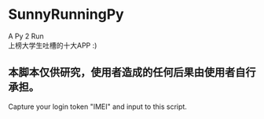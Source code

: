 # SunnyRunningPy
A Py 2 Run    
上榜大学生吐槽的十大APP :) 


本脚本仅供研究，使用者造成的任何后果由使用者自行承担。
----
Capture your login token "IMEI" and input to this script.
